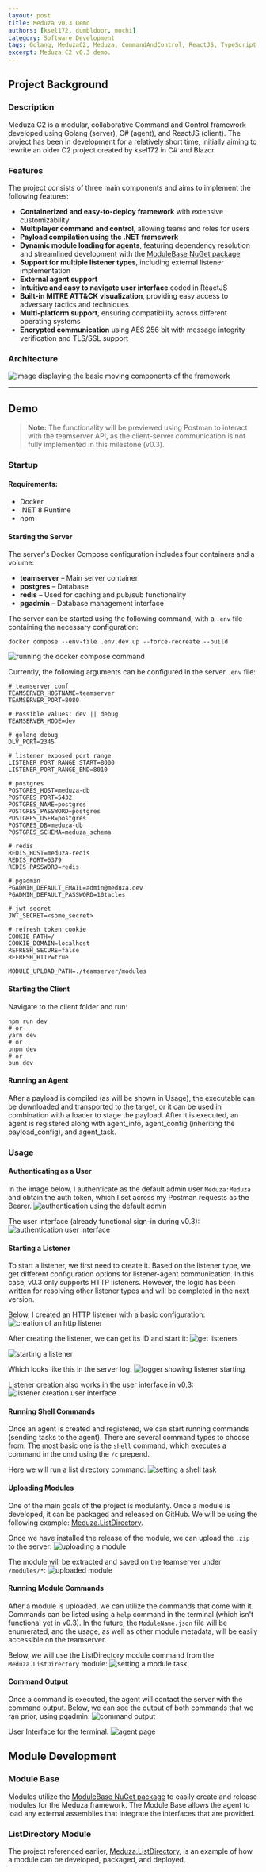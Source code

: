 ```yaml
---
layout: post
title: Meduza v0.3 Demo
authors: [ksel172, dumbldoor, mochi]
category: Software Development
tags: Golang, MeduzaC2, Meduza, CommandAndControl, ReactJS, TypeScript, Demo, WIP, C#, Cybersecurity
excerpt: Meduza C2 v0.3 demo.
---
```


## Project Background

### Description

Meduza C2 is a modular, collaborative Command and Control framework developed using Golang (server), C# (agent), and ReactJS (client). The project has been in development for a relatively short time, initially aiming to rewrite an older C2 project created by ksel172 in C# and Blazor.

### Features

The project consists of three main components and aims to implement the following features:

- **Containerized and easy-to-deploy framework** with extensive customizability
- **Multiplayer command and control**, allowing teams and roles for users
- **Payload compilation using the .NET framework**
- **Dynamic module loading for agents**, featuring dependency resolution and streamlined development with the [ModuleBase NuGet package](https://github.com/ksel172/Meduza.Agent.ModuleBase)
- **Support for multiple listener types**, including external listener implementation
- **External agent support**
- **Intuitive and easy to navigate user interface** coded in ReactJS
- **Built-in MITRE ATT&CK visualization**, providing easy access to adversary tactics and techniques
- **Multi-platform support**, ensuring compatibility across different operating systems
- **Encrypted communication** using AES 256 bit with message integrity verification and TLS/SSL support

### Architecture

![image displaying the basic moving components of the framework](/assets/img/blogs/2025-2-9-meduza-version-0.3-demo/C2-architecture.png)

---

## Demo

> **Note:** The functionality will be previewed using Postman to interact with the teamserver API, as the client-server communication is not fully implemented in this milestone (v0.3).

### Startup

#### Requirements:

- Docker
- .NET 8 Runtime
- npm

#### Starting the Server

The server's Docker Compose configuration includes four containers and a volume:

- **teamserver** – Main server container
- **postgres** – Database
- **redis** – Used for caching and pub/sub functionality
- **pgadmin** – Database management interface

The server can be started using the following command, with a `.env` file containing the necessary configuration:

```shell
docker compose --env-file .env.dev up --force-recreate --build
```
![running the docker compose command](/assets/img/blogs/2025-2-9-meduza-version-0.3-demo/teamserver-build.png)

Currently, the following arguments can be configured in the server `.env` file:

```shell
# teamserver conf
TEAMSERVER_HOSTNAME=teamserver
TEAMSERVER_PORT=8080

# Possible values: dev || debug
TEAMSERVER_MODE=dev

# golang debug
DLV_PORT=2345

# listener exposed port range
LISTENER_PORT_RANGE_START=8000
LISTENER_PORT_RANGE_END=8010

# postgres
POSTGRES_HOST=meduza-db
POSTGRES_PORT=5432
POSTGRES_NAME=postgres
POSTGRES_PASSWORD=postgres
POSTGRES_USER=postgres
POSTGRES_DB=meduza-db
POSTGRES_SCHEMA=meduza_schema

# redis
REDIS_HOST=meduza-redis
REDIS_PORT=6379
REDIS_PASSWORD=redis

# pgadmin
PGADMIN_DEFAULT_EMAIL=admin@meduza.dev
PGADMIN_DEFAULT_PASSWORD=10tacles

# jwt secret
JWT_SECRET=<some_secret>

# refresh token cookie 
COOKIE_PATH=/
COOKIE_DOMAIN=localhost 
REFRESH_SECURE=false
REFRESH_HTTP=true

MODULE_UPLOAD_PATH=./teamserver/modules
```

#### Starting the Client

Navigate to the client folder and run:

```shell
npm run dev
# or
yarn dev
# or
pnpm dev
# or
bun dev
```

#### Running an Agent

After a payload is compiled (as will be shown in Usage), the executable can be downloaded and transported to the target, or it can be used in combination with a loader to stage the payload. After it is executed, an agent is registered along with agent_info, agent_config (inheriting the payload_config), and agent_task.

### Usage

#### Authenticating as a User

In the image below, I authenticate as the default admin user `Meduza:Meduza` and obtain the auth token, which I set across my Postman requests as the Bearer.
![authentication using the default admin](/assets/img/blogs/2025-2-9-meduza-version-0.3-demo/teamserver-auth.png)

The user interface (already functional sign-in during v0.3):
![authentication user interface](/assets/img/blogs/2025-2-9-meduza-version-0.3-demo/auth-ui.png)

#### Starting a Listener

To start a listener, we first need to create it. Based on the listener type, we get different configuration options for listener-agent communication. In this case, v0.3 only supports HTTP listeners. However, the logic has been written for resolving other listener types and will be completed in the next version.

Below, I created an HTTP listener with a basic configuration:
![creation of an http listener](/assets/img/blogs/2025-2-9-meduza-version-0.3-demo/listener-create.png)

After creating the listener, we can get its ID and start it:
![get listeners](/assets/img/blogs/2025-2-9-meduza-version-0.3-demo/get-listeners.png)

![starting a listener](/assets/img/blogs/2025-2-9-meduza-version-0.3-demo/start-listener.png)

Which looks like this in the server log:
![logger showing listener starting](/assets/img/blogs/2025-2-9-meduza-version-0.3-demo/listener-start-cli.png)

Listener creation also works in the user interface in v0.3:
![listener creation user interface](/assets/img/blogs/2025-2-9-meduza-version-0.3-demo/listener-ui.png)

#### Running Shell Commands

Once an agent is created and registered, we can start running commands (sending tasks to the agent). There are several command types to choose from. The most basic one is the `shell` command, which executes a command in the cmd using the `/c` prepend.

Here we will run a list directory command:
![setting a shell task](/assets/img/blogs/2025-2-9-meduza-version-0.3-demo/set-shell-task.png)

#### Uploading Modules

One of the main goals of the project is modularity. Once a module is developed, it can be packaged and released on GitHub. We will be using the following example: [Meduza.ListDirectory](https://github.com/ksel172/Meduza.ListDirectory).

Once we have installed the release of the module, we can upload the `.zip` to the server:
![uploading a module](/assets/img/blogs/2025-2-9-meduza-version-0.3-demo/module-upload.png)

The module will be extracted and saved on the teamserver under `/modules/*`:
![uploaded module](/assets/img/blogs/2025-2-9-meduza-version-0.3-demo/module-file.png)

#### Running Module Commands

After a module is uploaded, we can utilize the commands that come with it. Commands can be listed using a `help` command in the terminal (which isn't functional yet in v0.3). In the future, the `ModuleName.json` file will be enumerated, and the usage, as well as other module metadata, will be easily accessible on the teamserver.

Below, we will use the ListDirectory module command from the `Meduza.ListDirectory` module:
![setting a module task](/assets/img/blogs/2025-2-9-meduza-version-0.3-demo/set-module-task.png)

#### Command Output

Once a command is executed, the agent will contact the server with the command output. Below, we can see the output of both commands that we ran prior, using pgadmin:
![command output](/assets/img/blogs/2025-2-9-meduza-version-0.3-demo/task-output.png)

User Interface for the terminal:
![agent page](/assets/img/blogs/2025-2-9-meduza-version-0.3-demo/agent-page.png)

## Module Development

### Module Base

Modules utilize the [ModuleBase NuGet package](https://github.com/ksel172/Meduza.Agent.ModuleBase) to easily create and release modules for the Meduza framework. The Module Base allows the agent to load any external assemblies that integrate the interfaces that are provided.

### ListDirectory Module

The project referenced earlier, [Meduza.ListDirectory](https://github.com/ksel172/Meduza.ListDirectory), is an example of how a module can be developed, packaged, and deployed.